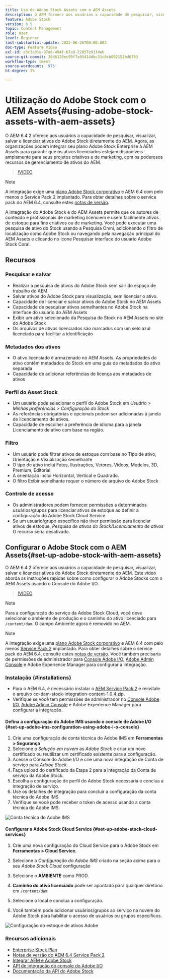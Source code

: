 ```yaml
---
title: Uso do Adobe Stock Assets com o AEM Assets
description: O AEM fornece aos usuários a capacidade de pesquisar, visualizar, salvar e licenciar ativos do Adobe Stock diretamente do AEM. Agora, as organizações podem integrar seu plano Adobe Stock Enterprise à AEM Assets para garantir que os ativos licenciados estejam disponíveis amplamente para seus projetos criativos e de marketing, com os poderosos recursos de gerenciamento de ativos do AEM.
feature: Adobe Stock
version: 6.5
topic: Content Management
role: User
level: Beginner
last-substantial-update: 2022-06-26T00:00:00Z
doc-type: Feature Video
exl-id: a3c3a01e-97a6-494f-b7a9-22057e91f4eb
source-git-commit: 30d6120ec99f7a95414dbc31c0cb002152bd6763
workflow-type: tm+mt
source-wordcount: '975'
ht-degree: 3%

---
```


# Utilização do Adobe Stock com o AEM Assets{#using-adobe-stock-assets-with-aem-assets}

O AEM 6.4.2 oferece aos usuários a capacidade de pesquisar, visualizar, salvar e licenciar ativos do Adobe Stock diretamente do AEM. Agora, as organizações podem integrar seu plano Adobe Stock Enterprise à AEM Assets para garantir que os ativos licenciados estejam disponíveis amplamente para seus projetos criativos e de marketing, com os poderosos recursos de gerenciamento de ativos do AEM.

>[!VIDEO](https://video.tv.adobe.com/v/24678?quality=12&learn=on)

>[!NOTE]
>
>A integração exige uma [plano Adobe Stock corporativo](https://landing.adobe.com/en/na/products/creative-cloud/ctir-4625-stock-for-enterprise/index.html) e AEM 6.4 com pelo menos o Service Pack 2 implantado. Para obter detalhes sobre o service pack do AEM 6.4, consulte estes [notas de versão](https://helpx.adobe.com/br/experience-manager/6-4/release-notes/sp-release-notes.html).

A integração do Adobe Stock e do AEM Assets permite que os autores de conteúdo e profissionais de marketing licenciem e usem facilmente ativos de estoque para fins criativos ou de marketing. Você pode executar uma pesquisa de ativo do Stock usando a Pesquisa Omni, adicionando o filtro de localização como Adobe Stock ou navegando pela navegação principal do AEM Assets e clicando no ícone Pesquisar interface do usuário Adobe Stock Coral.

## Recursos

### Pesquisar e salvar

* Realizar a pesquisa de ativos do Adobe Stock sem sair do espaço de trabalho do AEM.
* Salvar ativos do Adobe Stock para visualização, sem licenciar o ativo.
* Capacidade de licenciar e salvar ativos do Adobe Stock no AEM Assets
* Capacidade de pesquisar ativos semelhantes no Adobe Stock na interface do usuário do AEM Assets
* Exibir um ativo selecionado da Pesquisa do Stock no AEM Assets no site do Adobe Stock
* Os arquivos de ativos licenciados são marcados com um selo azul licenciado para facilitar a identificação

### Metadados dos ativos

* O ativo licenciado é armazenado no AEM Assets. As propriedades do ativo contêm metadados do Stock em uma guia de metadados do ativo separada
* Capacidade de adicionar referências de licença aos metadados de ativos

### Perfil do Asset Stock

* Um usuário pode selecionar o perfil do Adobe Stock em *Usuário > Minhas preferências > Configuração do Stock*
* As referências obrigatórias e opcionais podem ser adicionadas à janela de licenciamento de ativos.
* Capacidade de escolher a preferência de idioma para a janela Licenciamento de ativo com base na região.

### Filtro

* Um usuário pode filtrar ativos de estoque com base no Tipo de ativo, Orientação e Visualização semelhante
* O tipo de ativo inclui Fotos, Ilustrações, Vetores, Vídeos, Modelos, 3D, Premium, Editorial
* A orientação inclui Horizontal, Vertical e Quadrado.
* O filtro Exibir semelhante requer o número de arquivo do Adobe Stock

### Controle de acesso

* Os administradores podem fornecer permissões a determinados usuários/grupos para licenciar ativos de estoque ao definir a configuração do Adobe Stock Cloud Service.
* Se um usuário/grupo específico não tiver permissão para licenciar ativos de estoque, *Pesquisa de ativos do Stock/Licenciamento de ativos* O recurso seria desativado.

## Configurar o Adobe Stock com o AEM Assets{#set-up-adobe-stock-with-aem-assets}

O AEM 6.4.2 oferece aos usuários a capacidade de pesquisar, visualizar, salvar e licenciar ativos do Adobe Stock diretamente do AEM. Este vídeo aborda as instruções rápidas sobre como configurar o Adobe Stocks com o AEM Assets usando o Console do Adobe I/O.

>[!VIDEO](https://video.tv.adobe.com/v/25043?quality=12&learn=on)

>[!NOTE]
>
>Para a configuração do serviço da Adobe Stock Cloud, você deve selecionar o ambiente de produção e o caminho do ativo licenciado para `/content/dam`. O campo Ambiente agora é removido no AEM.

>[!NOTE]
>
>A integração exige uma [plano Adobe Stock corporativo](https://landing.adobe.com/en/na/products/creative-cloud/ctir-4625-stock-for-enterprise/index.html) e AEM 6.4 com pelo menos [Service Pack 2](https://experience.adobe.com/#/downloads/content/software-distribution/en/aem.html?fulltext=AEM*+6*+4*+Service*+Pack*&amp;2_group.propertyvalues.property=.%2Fjcr%3Acontent%2Fmetadata%2Fdc%3Aversion&amp;2_group.propertyvalues.operation=equals&amp;2_group.propertyvalues.0_values=target-version%3Aaem%2F6-4&amp;3_group.propertyvalues.property=.%2Fjcr%3Acontent%2Fmetadata%2Fdc%3AsoftwareType&amp;3_group.propertyvalues.operation=equals&amp;3_group.propertyvalues.0_values=software-type%3Aservice-and-cumulative-fix&amp;orderby=%40jcr%3Acontent%2Fmetadata%2Fdc%3Atitle&amp;orderby.sort=asc&amp;layout=list&amp;p.offset=0&amp;p.limit=24) implantado. Para obter detalhes sobre o service pack do AEM 6.4, consulte estes [notas de versão](https://helpx.adobe.com/br/experience-manager/6-4/release-notes/sp-release-notes.html). Você também precisaria de permissões de administrador para [Console Adobe I/O](https://console.adobe.io/), [Adobe Admin Console](https://adminconsole.adobe.com/) e Adobe Experience Manager para configurar a integração.

### Instalação {#installations}

* Para o AEM 6.4, é necessário instalar o [AEM Service Pack 2](https://experience.adobe.com/#/downloads/content/software-distribution/en/aem.html?fulltext=AEM*+6*+4*+Service*+Pack*&amp;2_group.propertyvalues.property=.%2Fjcr%3Acontent%2Fmetadata%2Fdc%3Aversion&amp;2_group.propertyvalues.operation=equals&amp;2_group.propertyvalues.0_values=target-version%3Aaem%2F6-4&amp;3_group.propertyvalues.property=.%2Fjcr%3Acontent%2Fmetadata%2Fdc%3AsoftwareType&amp;3_group.propertyvalues.operation=equals&amp;3_group.propertyvalues.0_values=software-type%3Aservice-and-cumulative-fix&amp;orderby=%40jcr%3Acontent%2Fmetadata%2Fdc%3Atitle&amp;orderby.sort=asc&amp;layout=list&amp;p.offset=0&amp;p.limit=24) e reinstale o arquivo cq-dam-stock-integration-content-1.0.4.zip.
* Verifique se você tem permissões de administrador no [Console Adobe I/O](https://console.adobe.io/), [Adobe Admin Console](https://adminconsole.adobe.com/) e Adobe Experience Manager para configurar a integração.

#### Defina a configuração do Adobe IMS usando o console de Adobe I/O {#set-up-adobe-ims-configuration-using-adobe-i-o-console}

1. Crie uma configuração de conta técnica do Adobe IMS em **Ferramentas > Segurança**
2. Selecione o *Solução em nuvem* as *Adobe Stock* e criar um novo certificado ou reutilizar um certificado existente para a configuração.
3. Acesse o Console do Adobe I/O e crie uma nova integração de Conta de serviço para *Adobe Stock*.
4. Faça upload do certificado da Etapa 2 para a integração da Conta de serviço da Adobe Stock.
5. Escolha a configuração de perfil do Adobe Stock necessária e conclua a integração de serviço.
6. Use os detalhes de integração para concluir a configuração da conta técnica do Adobe IMS
7. Verifique se você pode receber o token de acesso usando a conta técnica do Adobe IMS.

![Conta técnica do Adobe IMS](assets/screen_shot_2018-10-22at12219pm.png)

#### Configurar o Adobe Stock Cloud Service {#set-up-adobe-stock-cloud-services}

1. Crie uma nova configuração do Cloud Service para o Adobe Stock em **Ferramentas > Cloud Service.**
2. Selecione o *Configuração do Adobe IMS* criado na seção acima para o seu *Adobe Stock Cloud* configuração

3. Selecione o **AMBIENTE** como PROD.
4. **Caminho do ativo licenciado** pode ser apontado para qualquer diretório em `/content/dam`.
5. Selecione o local e conclua a configuração.
6. Você também pode adicionar usuários/grupos ao serviço na nuvem do Adobe Stock para habilitar o acesso de usuários ou grupos específicos.

![Configuração do estoque de ativos Adobe](assets/screen_shot_2018-10-22at12425pm.png)

### Recursos adicionais

* [Enterprise Stock Plan](https://landing.adobe.com/en/na/products/creative-cloud/ctir-4625-stock-for-enterprise/index.html)
* [Notas de versão do AEM 6.4 Service Pack 2](https://experienceleague.adobe.com/docs/experience-manager-65/release-notes/release-notes.html?lang=pt-BR)
* [Integrar AEM e Adobe Stock](https://experienceleague.adobe.com/docs/experience-manager-65/assets/using/aem-assets-adobe-stock.html)
* [API de integração do console do Adobe I/O](https://www.adobe.io/apis/cloudplatform/console/authentication/gettingstarted.html)
* [Documentação da API do Adobe Stock](https://www.adobe.io/apis/creativecloud/stock/docs.html)
